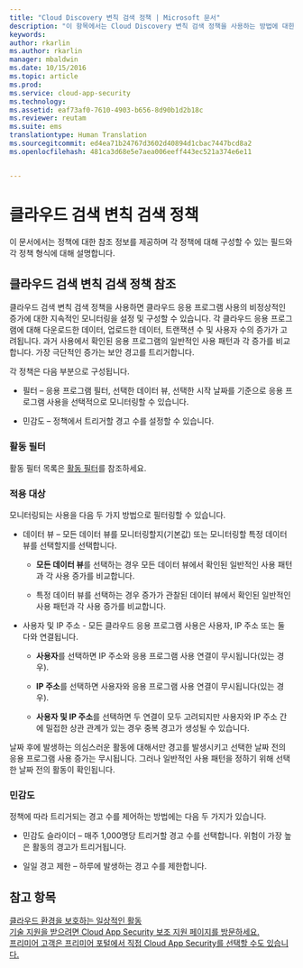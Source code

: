 ```yaml
---
title: "Cloud Discovery 변칙 검색 정책 | Microsoft 문서"
description: "이 항목에서는 Cloud Discovery 변칙 검색 정책을 사용하는 방법에 대한 정보를 제공합니다."
keywords: 
author: rkarlin
ms.author: rkarlin
manager: mbaldwin
ms.date: 10/15/2016
ms.topic: article
ms.prod: 
ms.service: cloud-app-security
ms.technology: 
ms.assetid: eaf73af0-7610-4903-b656-8d90b1d2b18c
ms.reviewer: reutam
ms.suite: ems
translationtype: Human Translation
ms.sourcegitcommit: ed4ea71b24767d3602d40894d1cbac7447bcd8a2
ms.openlocfilehash: 481ca3d68e5e7aea006eeff443ec521a374e6e11


---
```


# <a name="cloud-discovery-anomaly-detection-policy"></a>클라우드 검색 변칙 검색 정책
이 문서에서는 정책에 대한 참조 정보를 제공하며 각 정책에 대해 구성할 수 있는 필드와 각 정책 형식에 대해 설명합니다.  
  
## <a name="cloud-discovery-anomaly-detection-policy-reference"></a>클라우드 검색 변칙 검색 정책 참조  
클라우드 검색 변칙 검색 정책을 사용하면 클라우드 응용 프로그램 사용의 비정상적인 증가에 대한 지속적인 모니터링을 설정 및 구성할 수 있습니다. 각 클라우드 응용 프로그램에 대해 다운로드한 데이터, 업로드한 데이터, 트랜잭션 수 및 사용자 수의 증가가 고려됩니다. 과거 사용에서 확인된 응용 프로그램의 일반적인 사용 패턴과 각 증가를 비교합니다. 가장 극단적인 증가는 보안 경고를 트리거합니다.  
  
각 정책은 다음 부분으로 구성됩니다.  
  
-   필터 – 응용 프로그램 필터, 선택한 데이터 뷰, 선택한 시작 날짜를 기준으로 응용 프로그램 사용을 선택적으로 모니터링할 수 있습니다.  
  
-   민감도 – 정책에서 트리거할 경고 수를 설정할 수 있습니다.  
  
### <a name="activity-filters"></a>활동 필터  
활동 필터 목록은 [활동 필터](activity-filters.md)를 참조하세요.  
  
### <a name="apply-to"></a>적용 대상  
모니터링되는 사용을 다음 두 가지 방법으로 필터링할 수 있습니다.  
  
-   데이터 뷰 – 모든 데이터 뷰를 모니터링할지(기본값) 또는 모니터링할 특정 데이터 뷰를 선택할지를 선택합니다.  
  
    -   **모든 데이터 뷰**를 선택하는 경우 모든 데이터 뷰에서 확인된 일반적인 사용 패턴과 각 사용 증가를 비교합니다.  
  
    -   특정 데이터 뷰를 선택하는 경우 증가가 관찰된 데이터 뷰에서 확인된 일반적인 사용 패턴과 각 사용 증가를 비교합니다.  
  
-   사용자 및 IP 주소 - 모든 클라우드 응용 프로그램 사용은 사용자, IP 주소 또는 둘 다와 연결됩니다.  
  
    -   **사용자**를 선택하면 IP 주소와 응용 프로그램 사용 연결이 무시됩니다(있는 경우).  
  
    -   **IP 주소**를 선택하면 사용자와 응용 프로그램 사용 연결이 무시됩니다(있는 경우).  
  
    -   **사용자 및 IP 주소**를 선택하면 두 연결이 모두 고려되지만 사용자와 IP 주소 간에 밀접한 상관 관계가 있는 경우 중복 경고가 생성될 수 있습니다.  
  
날짜 후에 발생하는 의심스러운 활동에 대해서만 경고를 발생시키고 선택한 날짜 전의 응용 프로그램 사용 증가는 무시됩니다. 그러나 일반적인 사용 패턴을 정하기 위해 선택한 날짜 전의 활동이 확인됩니다.  
  
### <a name="sensitivity"></a>민감도  
정책에 따라 트리거되는 경고 수를 제어하는 방법에는 다음 두 가지가 있습니다.  
  
-   민감도 슬라이더 – 매주 1,000명당 트리거할 경고 수를 선택합니다. 위험이 가장 높은 활동의 경고가 트리거됩니다.  
  
-   일일 경고 제한 – 하루에 발생하는 경고 수를 제한합니다.  
  
## <a name="see-also"></a>참고 항목  
[클라우드 환경을 보호하는 일상적인 활동](daily-activities-to-protect-your-cloud-environment.md)   
[기술 지원을 받으려면 Cloud App Security 보조 지원 페이지를 방문하세요.](http://support.microsoft.com/oas/default.aspx?prid=16031)   
[프리미어 고객은 프리미어 포털에서 직접 Cloud App Security를 선택할 수도 있습니다.](https://premier.microsoft.com/)  
  
  


<!--HONumber=Oct16_HO4-->


